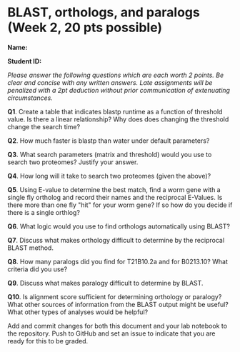 # BLAST, orthologs, and paralogs (Week 2, 20 pts possible)

__Name:__

__Student ID:__

*_Please answer the following questions which are each worth 2 points. Be clear and concise with any written answers. Late assignments will be penalized with a 2pt deduction without prior communication of extenuating circumstances._*


__Q1__. Create a table that indicates blastp runtime as a function of
threshold value.  Is there a linear relationship?  Why does does
changing the threshold change the search time?

__Q2__.  How much faster is blastp than water under default parameters?

__Q3__.  What search parameters (matrix and threshold) would you use to
search two proteomes? Justify your answer.

__Q4__.  How long will it take to search two proteomes (given the above)?

__Q5__.  Using E-value to determine the best match, find a worm gene with a single fly ortholog and record their names and the reciprocal E-Values.  Is there more than one fly "hit" for your worm gene?  If so how do you decide if there is a single orthlog?

__Q6__.  What logic would you use to find orthologs automatically using BLAST?

__Q7__.  Discuss what makes orthology difficult to determine by the reciprocal BLAST method.

__Q8__.  How many paralogs did you find for T21B10.2a and for B0213.10?  What criteria did you use?

__Q9__.  Discuss what makes paralogy difficult to determine by BLAST.

__Q10__.  Is alignment score sufficient for determining orthology or paralogy? What other sources of information from the BLAST output might be useful?  What other types of analyses would be helpful?

Add and commit changes for both this document and your lab notebook to the repository.  Push to GitHub and set an issue to indicate that you are ready for this to be graded.